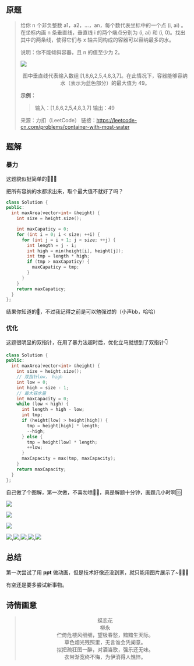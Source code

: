 ## 原题

> 给你 n 个非负整数 a1，a2，...，an，每个数代表坐标中的一个点 (i, ai) 。在坐标内画 n 条垂直线，垂直线 i 的两个端点分别为 (i, ai) 和 (i, 0)。找出其中的两条线，使得它们与 x 轴共同构成的容器可以容纳最多的水。
>
> 说明：你不能倾斜容器，且 n 的值至少为 2。
>
> ![](https://imgkr.cn-bj.ufileos.com/2cd55998-2670-4f52-9f35-6f9d6d771b19.png)
>
> <center>图中垂直线代表输入数组 [1,8,6,2,5,4,8,3,7]。在此情况下，容器能够容纳水（表示为蓝色部分）的最大值为 49。</center>
>
> **示例：**
>
> > 输入：[1,8,6,2,5,4,8,3,7]
> > 输出：49
>
> 来源：力扣（LeetCode）
> 链接：https://leetcode-cn.com/problems/container-with-most-water

## 题解

### 暴力

这题貌似挺简单的🙋‍🙋‍🙋‍

把所有容纳的水都求出来，取个最大值不就好了吗？

````cpp
class Solution {
public:
  int maxArea(vector<int> &height) {
    int size = height.size();

    int maxCapaticy = 0;
    for (int i = 0; i < size; ++i) {
      for (int j = i + 1; j < size; ++j) {
        int length = j - i;
        int high = min(height[i], height[j]);
        int tmp = length * high;
        if (tmp > maxCapaticy) {
          maxCapaticy = tmp;
        }
      }
    }
    return maxCapaticy;
  }
};
````

结果你知道的🤷，不过我记得之前是可以勉强过的（小声bb，哈哈）

### 优化

这题很明显的双指针，在用了暴力法超时后，优化立马就想到了双指针👇

````cpp
class Solution {
public:
  int maxArea(vector<int> &height) {
    int size = height.size();
    // 双指针low， high
    int low = 0;
    int high = size - 1;
    // 最大容水量
    int maxCapacity = 0;
    while (low < high) {
      int length = high - low;
      int tmp;
      if (height[low] > height[high]) {
        tmp = height[high] * length;
        --high;
      } else {
        tmp = height[low] * length;
        ++low;
      }
      maxCapacity = max(tmp, maxCapacity);
    }
    return maxCapacity;
  }
};
````

自己做了个图解，第一次做，不喜勿喷🙅‍♀️，真是解题十分钟，画题几小时啊🆒

![](https://imgkr.cn-bj.ufileos.com/a48e7afa-836b-448b-b4b0-e5d949c0b93a.png)

![](https://imgkr.cn-bj.ufileos.com/bb2c2e16-707e-41ad-8b46-4c11b92dab12.png)

![](https://imgkr.cn-bj.ufileos.com/3939e6a9-be02-4f8b-a048-ea31cac7e155.png)

![](https://imgkr.cn-bj.ufileos.com/e1284836-7430-4985-850f-79b4fe101717.png),![](https://imgkr.cn-bj.ufileos.com/ff01cbfc-3b75-43c9-b3db-db7177104370.png),![](https://imgkr.cn-bj.ufileos.com/ac525dcd-dbfd-487d-92ab-76dff3b245c4.png),![](https://imgkr.cn-bj.ufileos.com/7dd3fdc9-faf5-4f59-986f-cb86082b933a.png),![](https://imgkr.cn-bj.ufileos.com/96e903ed-76e1-4924-8e9a-68a350bce551.png)

## 总结

第一次尝试了用 **ppt** 做动画，但是技术好像还没到家，就只能用图片展示了~👏👏👏

有空还是要多尝试新事物。

## 诗情画意

> <center>蝶恋花</center>
> <center>柳永</center>
> <center>伫倚危楼风细细，望极春愁，黯黯生天际。</center>
> <center>草色烟光残照里，无言谁会凭阑意。</center>
> <center>拟把疏狂图一醉，对酒当歌，强乐还无味。</center>
> <center>衣带渐宽终不悔，为伊消得人憔悴。</center>